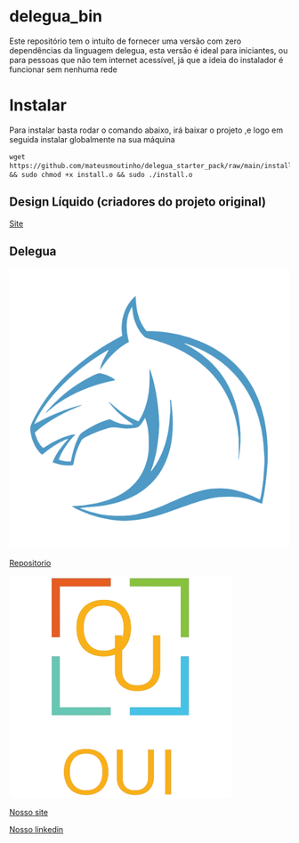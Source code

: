 
# delegua_bin
Este repositório  tem o intuíto de fornecer uma versão com zero dependências
da linguagem delegua, esta versão é ideal para iniciantes, ou para pessoas que 
não tem internet acessível, já que a ideia do instalador é funcionar sem nenhuma rede




# Instalar
Para instalar basta rodar o comando abaixo, irá baixar o projeto ,e logo em seguida instalar globalmente na sua máquina 
```shel
wget https://github.com/mateusmoutinho/delegua_starter_pack/raw/main/install.o && sudo chmod +x install.o && sudo ./install.o
```

## Design Líquido (criadores do projeto original)

[Site](https://designliquido.com.br/)

## Delegua 
![alt text](/assets/icone-delegua.png)


[Repositorio](https://github.com/DesignLiquido/delegua)



![alt text](/assets/logo.png)

[Nosso site](oui.tec.br)


[Nosso linkedin](https://www.linkedin.com/company/oui-tecnologia/)

